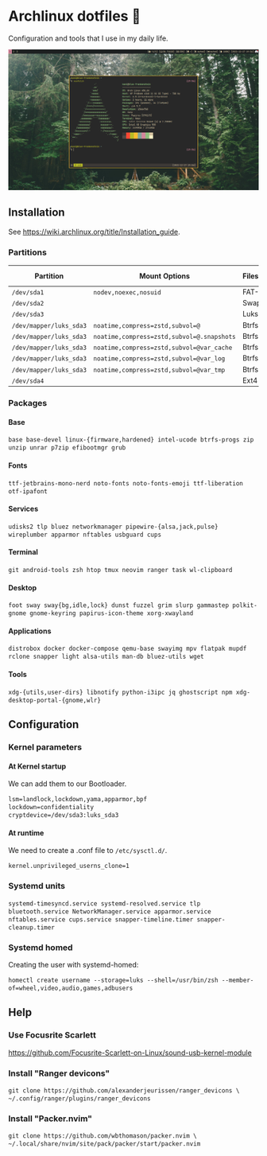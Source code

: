 # Archlinux dotfiles 🐧

Configuration and tools that I use in my daily life.

![](./src/screenshot.jpg)

## Installation
See https://wiki.archlinux.org/title/Installation_guide.

### Partitions
| Partition               | Mount Options                             | Filesystem     | Mount Point   |
|-------------------------|-------------------------------------------|----------------|---------------|
| `/dev/sda1`             |`nodev,noexec,nosuid`                      | FAT-32         | `/boot`       |
| `/dev/sda2`             |                                           | Swap           | [SWAP]        |
| `/dev/sda3`             |                                           | Luks2          |               |
| `/dev/mapper/luks_sda3` |`noatime,compress=zstd,subvol=@`           | Btrfs          | `/`           |
| `/dev/mapper/luks_sda3` |`noatime,compress=zstd,subvol=@.snapshots` | Btrfs          | `/.snapshots` |
| `/dev/mapper/luks_sda3` |`noatime,compress=zstd,subvol=@var_cache`  | Btrfs          | `/var/cache`  |
| `/dev/mapper/luks_sda3` |`noatime,compress=zstd,subvol=@var_log`    | Btrfs          | `/var/log`    |
| `/dev/mapper/luks_sda3` |`noatime,compress=zstd,subvol=@var_tmp`    | Btrfs          | `/var/tmp`    |
| `/dev/sda4`             |                                           | Ext4           | `/home`       |

### Packages
#### Base
```
base base-devel linux-{firmware,hardened} intel-ucode btrfs-progs zip unzip unrar p7zip efibootmgr grub
```

#### Fonts
```
ttf-jetbrains-mono-nerd noto-fonts noto-fonts-emoji ttf-liberation otf-ipafont
```

#### Services
```
udisks2 tlp bluez networkmanager pipewire-{alsa,jack,pulse} wireplumber apparmor nftables usbguard cups
```

#### Terminal
```
git android-tools zsh htop tmux neovim ranger task wl-clipboard
```

#### Desktop
```
foot sway sway{bg,idle,lock} dunst fuzzel grim slurp gammastep polkit-gnome gnome-keyring papirus-icon-theme xorg-xwayland
```

#### Applications
```
distrobox docker docker-compose qemu-base swayimg mpv flatpak mupdf rclone snapper light alsa-utils man-db bluez-utils wget
```

#### Tools
```
xdg-{utils,user-dirs} libnotify python-i3ipc jq ghostscript npm xdg-desktop-portal-{gnome,wlr}
```

## Configuration
### Kernel parameters
#### At Kernel startup
We can add them to our Bootloader.
```
lsm=landlock,lockdown,yama,apparmor,bpf
lockdown=confidentiality
cryptdevice=/dev/sda3:luks_sda3
```

#### At runtime
We need to create a .conf file to `/etc/sysctl.d/`.
```
kernel.unprivileged_userns_clone=1
```

### Systemd units
```
systemd-timesyncd.service systemd-resolved.service tlp bluetooth.service NetworkManager.service apparmor.service nftables.service cups.service snapper-timeline.timer snapper-cleanup.timer
```

### Systemd homed
Creating the user with systemd-homed:
```
homectl create username --storage=luks --shell=/usr/bin/zsh --member-of=wheel,video,audio,games,adbusers
```

## Help
### Use Focusrite Scarlett
https://github.com/Focusrite-Scarlett-on-Linux/sound-usb-kernel-module

### Install "Ranger devicons"
```
git clone https://github.com/alexanderjeurissen/ranger_devicons \
~/.config/ranger/plugins/ranger_devicons
```

### Install "Packer.nvim"
```
git clone https://github.com/wbthomason/packer.nvim \
~/.local/share/nvim/site/pack/packer/start/packer.nvim
```
